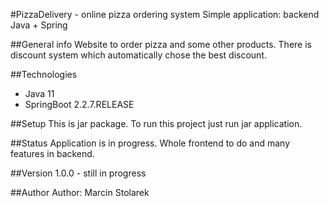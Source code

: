 #PizzaDelivery - online pizza ordering system
Simple application: backend Java + Spring

##General info
Website to order pizza and some other products. There is discount system which automatically chose the best discount.

##Technologies
* Java 11
* SpringBoot 2.2.7.RELEASE

##Setup
This is jar package.
To run this project just run jar application.

##Status
Application is in progress. Whole frontend to do and many features in backend.


##Version
1.0.0 - still in progress

##Author
Author: Marcin Stolarek

